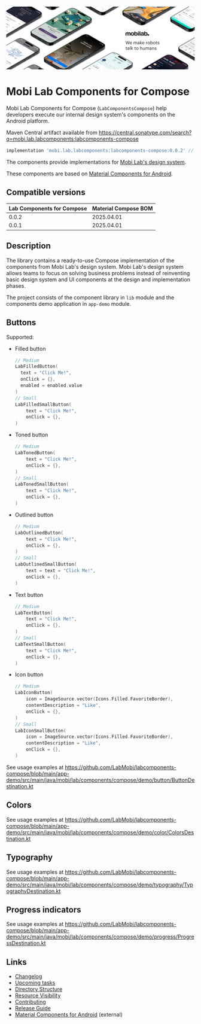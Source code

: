 ![Mobi Lab](docs/assets/mobilab-header-logo.png)

# Mobi Lab Components for Compose

Mobi Lab Components for Compose (`LabComponentsCompose`) help developers execute our internal design system's components on the Android platform.

Maven Central artifact available from https://central.sonatype.com/search?q=mobi.lab.labcomponents:labcomponents-compose

```groovy
implementation 'mobi.lab.labcomponents:labcomponents-compose:0.0.2' // Check the latest version from Maven Central
```

The components provide implementations for [Mobi Lab's design system](https://www.figma.com/file/gxt4iyWGyliILJSOCLXonl/P42-design-system-template?type=design&node-id=1652-14713&mode=design&t=j4TbnOpahS3korsT-0).

These components are based on [Material Components for Android](https://github.com/material-components/material-components-android).

## Compatible versions

| Lab Components for Compose | Material Compose BOM |
|----------------------------|:---------------------|
| 0.0.2                      | 2025.04.01           |
| 0.0.1                      | 2025.04.01           |

## Description

The library contains a ready-to-use Compose implementation of the components from Mobi Lab's design system. Mobi Lab's design system allows teams to focus on solving business problems instead of reinventing basic design system and UI components at the design and implementation phases.

The project consists of the component library in `lib` module and the components demo application in `app-demo` module.

## Buttons

Supported:

- Filled button

  ```kotlin
  // Medium
  LabFilledButton(
  	text = "Click Me!",
  	onClick = {},
  	enabled = enabled.value
  )
  // Small
  LabFilledSmallButton(
      text = "Click Me!",
      onClick = {},
  )
  ```

- Toned button

  ```kotlin
  // Medium
  LabTonedButton(
      text = "Click Me!",
      onClick = {},
  )
  // Small
  LabTonedSmallButton(
      text = "Click Me!",
      onClick = {},
  )
  ```

- Outlined button

  ```kotlin
  // Medium
  LabOutlinedButton(
      text = "Click Me!",
      onClick = {},
  )
  // Small
  LabOutlinedSmallButton(
      text = text = "Click Me!",
      onClick = {},
  )
  ```

- Text button

  ```kotlin
  // Medium
  LabTextButton(
      text = "Click Me!",
      onClick = {},
  )
  // Small
  LabTextSmallButton(
      text = "Click Me!",
      onClick = {},
  )
  ```

- Icon button

  ```kotlin
  // Medium
  LabIconButton(
      icon = ImageSource.vector(Icons.Filled.FavoriteBorder),
      contentDescription = "Like",
      onClick = {},
  )
  // Small
  LabIconSmallButton(
      icon = ImageSource.vector(Icons.Filled.FavoriteBorder),
      contentDescription = "Like",
      onClick = {},
  )
  ```

See usage examples at https://github.com/LabMobi/labcomponents-compose/blob/main/app-demo/src/main/java/mobi/lab/components/compose/demo/button/ButtonDestination.kt

## Colors

See usage examples at https://github.com/LabMobi/labcomponents-compose/blob/main/app-demo/src/main/java/mobi/lab/components/compose/demo/color/ColorsDestination.kt

## Typography

See usage examples at https://github.com/LabMobi/labcomponents-compose/blob/main/app-demo/src/main/java/mobi/lab/components/compose/demo/typography/TypographyDestination.kt

## Progress indicators

See usage examples at https://github.com/LabMobi/labcomponents-compose/blob/main/app-demo/src/main/java/mobi/lab/components/compose/demo/progress/ProgressDestination.kt

## Links

- [Changelog](CHANGELOG.md)
- [Upcoming tasks](docs/upcoming_tasks.md)
- [Directory Structure](docs/directory_structure.md)
- [Resource Visibility](docs/resource_visibility.md)
- [Contributing](docs/contributing.md)
- [Release Guide](RELEASE_GUIDE.md)
- [Material Components for Android](https://github.com/material-components/material-components-android) (external)

